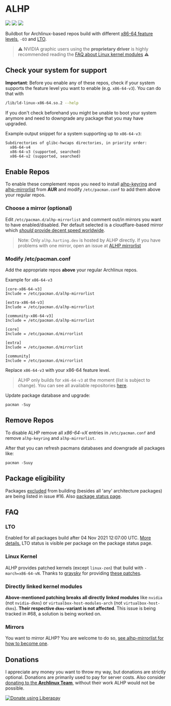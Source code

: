 # ALHP

[![](https://img.shields.io/badge/license-GPL-blue)](https://git.harting.dev/anonfunc/ALHP.GO/src/branch/master/LICENSE) [![](https://img.shields.io/badge/package-status-informational)](https://alhp.anonfunc.dev/packages.html) [![](https://img.shields.io/liberapay/patrons/anonfunc.svg?logo=liberapay)](https://liberapay.com/anonfunc/)

Buildbot for Archlinux-based repos build with different
[x86-64 feature levels](https://www.phoronix.com/scan.php?page=news_item&px=GCC-11-x86-64-Feature-Levels), `-O3` and
[LTO](https://en.wikipedia.org/wiki/Interprocedural_optimization).

> ⚠️ NVIDIA graphic users using the **proprietary driver** is highly recommended reading the
> [FAQ about Linux kernel modules](#directly-linked-kernel-modules) ⚠️

## Check your system for support

**Important**: Before you enable any of these repos, check if your system supports the feature level you want to enable
(e.g. `x86-64-v3`). You can do that with

```bash
/lib/ld-linux-x86-64.so.2 --help
```

If you don't check beforehand you might be unable to boot your system anymore and need to downgrade any package that you
may have upgraded.

Example output snippet for a system supporting up to `x86-64-v3`:

```
Subdirectories of glibc-hwcaps directories, in priority order:
  x86-64-v4
  x86-64-v3 (supported, searched)
  x86-64-v2 (supported, searched)
```

## Enable Repos

To enable these complement repos you need to install [alhp-keyring](https://aur.archlinux.org/packages/alhp-keyring/)
and [alhp-mirrorlist](https://aur.archlinux.org/packages/alhp-mirrorlist/) from **AUR** and modify `/etc/pacman.conf`
to add them above your regular repos.

### Choose a mirror (optional)

Edit `/etc/pacman.d/alhp-mirrorlist` and comment out/in mirrors you want to have enabled/disabled. Per default selected
is a cloudflare-based mirror which
[*should* provide decent speed worldwide](https://git.harting.dev/ALHP/ALHP.GO/issues/38#issuecomment-891).
> Note: Only `alhp.harting.dev` is hosted by ALHP directly. If you have problems with one mirror,
> open an issue at [ALHP mirrorlist](https://git.harting.dev/ALHP/alhp-mirrorlist)

### Modify /etc/pacman.conf

Add the appropriate repos **above** your regular Archlinux repos.

Example for `x86-64-v3`

```editorconfig
[core-x86-64-v3]
Include = /etc/pacman.d/alhp-mirrorlist

[extra-x86-64-v3]
Include = /etc/pacman.d/alhp-mirrorlist

[community-x86-64-v3]
Include = /etc/pacman.d/alhp-mirrorlist

[core]
Include = /etc/pacman.d/mirrorlist

[extra]
Include = /etc/pacman.d/mirrorlist

[community]
Include = /etc/pacman.d/mirrorlist
```

Replace `x86-64-v3` with your x86-64 feature level.
> ALHP only builds for `x86-64-v3` at the moment (list is subject to change). You can see all available repositories
> [here](https://alhp.harting.dev/).

Update package database and upgrade:
```
pacman -Suy
```

## Remove Repos

To disable ALHP remove all *x86-64-vX* entries in `/etc/pacman.conf` and remove `alhp-keyring` and `alhp-mirrorlist`.

After that you can refresh pacmans databases and downgrade all packages like:
```
pacman -Suuy
```

## Package eligibility

Packages [excluded](https://www.reddit.com/r/archlinux/comments/oflged/alhp_archlinux_recompiled_for_x8664v3_experimental/h4fkinu?utm_source=share&utm_medium=web2x&context=3)
from building (besides all 'any' architecture packages) are being listed in issue #16.
Also [package status page](https://alhp.anonfunc.dev/packages.html).

## FAQ

### LTO

Enabled for all packages build after 04 Nov 2021 12:07:00
UTC. [More details.](https://git.harting.dev/anonfunc/ALHP.GO/issues/52)
LTO status is visible per package on the package status page.

### Linux Kernel

ALHP provides patched kernels (except `linux-zen`) that build with `-march=x86-64-vN`. Thanks to
[graysky](https://github.com/graysky2) for providing [these patches](https://github.com/graysky2/kernel_compiler_patch).

### Directly linked kernel modules

**Above-mentioned patching breaks all directly linked modules** like `nvidia` (not `nvidia-dkms`) or
`virtualbox-host-modules-arch` (not `virtualbox-host-dkms`). **Their respective `dkms`-variant is not affected**. This
issue is being tracked in #68, a solution is being worked on.

### Mirrors

You want to mirror ALHP? You are welcome to do
so, [see alhp-mirrorlist for how to become one](https://git.harting.dev/ALHP/alhp-mirrorlist#how-to-become-a-mirror).

## Donations

I appreciate any money you want to throw my way, but donations are strictly optional. Donations are primarily used to
pay for server costs. Also consider [donating to the **Archlinux Team**](https://archlinux.org/donate/), without their
work ALHP would not be possible.

[![Donate using Liberapay](https://liberapay.com/assets/widgets/donate.svg)](https://liberapay.com/anonfunc/)